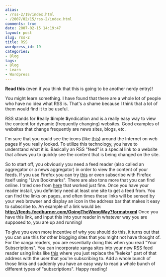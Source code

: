 ```yaml
---
alias:
- /rss-2/19/index.html
- /2007/02/15/rss-2/index.html
comments: true
date: 2007-02-15 14:19:47
layout: post
slug: rss-2
title: RSS
wordpress_id: 19
categories:
- Blog
tags:
- Blog
- Learn
- Wordpress
---
```


**Read this** (even if you think that this is going to be another nerdy entry)!

You might learn something.  I have found that there are a whole lot of people who have no idea what RSS is.  That's a shame because I think that a lot of them would find it to be useful.

RSS stands for **R**eally **S**imple **S**yndication and is a really easy way to view the content for dynamic (frequently changing) websites.  Good examples of websites that change frequently are news sites, blogs, etc.

I'm sure that you could see the icons (like [this](http://www.feedicons.com/)) around the Internet on web pages if you really looked.  To utilize this technology, you have to understand what it is.  Basically an RSS "feed" is a special link to a website that allows you to quickly see the content that is being changed on the site.  

So to start off, you obviously you need a feed reader (also called an aggregator or a news aggregator) in order to view the content of your feeds.  If you use Firefox you can try [this](https://addons.mozilla.org/firefox/424/) or even subscribe with Firefox itself using "Live Bookmarks".  There are also tons more that you can find online.  I tried one from [here](http://email.about.com/od/rssfeedreaders/Find_the_Best_RSS_Feed_Readers_News_Aggregators.htm) that worked just fine.  Once you have your reader install, you definitely need at least one site to get a feed from.  You can find the links on pages, and often times these links will be sensed by your web browser and display an icon in the address bar that makes it easy to subscribe to.  An example of a link would be:
**http://feeds.feedburner.com/GoingTheWongWay?format=xml**
Once you have this link, and input this into your reader in whatever way you are supposed to, you are up and running!

To give you even more incentive of why you should do this, it turns out that you can use this for other blogging sites that you might not have thought of.  For the xanga readers, you are essentially doing this when you read "Your Subscriptions".  You can incorporate xanga sites into your new RSS feed reader using links like [this](http://www.xanga.com/rss.aspx?user=keleka) where you just replace the "keleka" part of that address with the user that you're subscribing to.  Add a whole bunch of those links and suddenly you have an easy way to read a whole bunch of different types of "subscriptions".  Happy reading!

